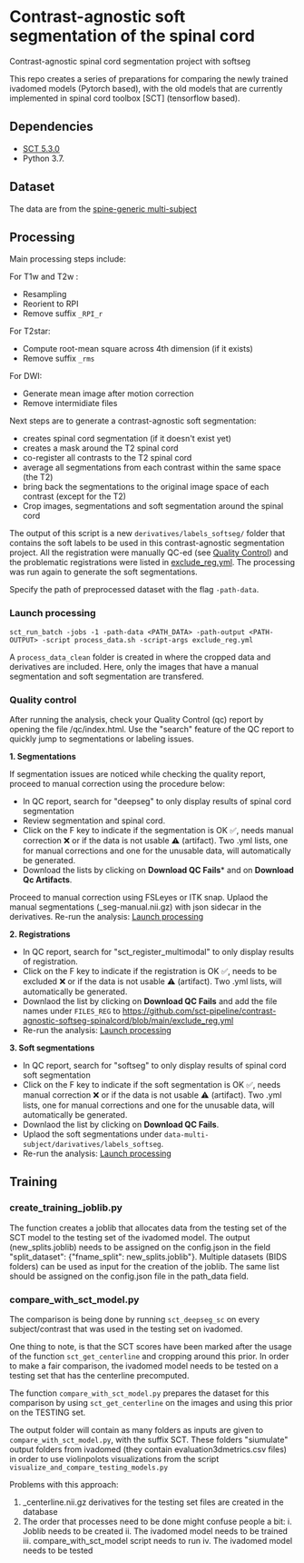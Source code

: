 # Contrast-agnostic soft segmentation of the spinal cord
Contrast-agnostic spinal cord segmentation project with softseg

This repo creates a series of preparations for comparing the newly trained ivadomed models (Pytorch based), with the old models that are currently implemented in spinal cord toolbox [SCT] (tensorflow based).

## Dependencies

- [SCT 5.3.0](https://github.com/neuropoly/spinalcordtoolbox/releases/tag/5.3.0)
- Python 3.7.

## Dataset
The data are from the [spine-generic multi-subject](https://github.com/spine-generic/data-multi-subject/)

## Processing
Main processing steps include:

For T1w and T2w :
* Resampling
* Reorient to RPI
* Remove suffix `_RPI_r`

For T2star:
* Compute root-mean square across 4th dimension (if it exists)
* Remove suffix `_rms`

For DWI:
* Generate mean image after motion correction
* Remove intermidiate files

Next steps are to generate a contrast-agnostic soft segmentation: 
- creates spinal cord segmentation (if it doesn't exist yet)
- creates a mask around the T2 spinal cord
- co-register all contrasts to the T2 spinal cord 
- average all segmentations from each contrast within the same space (the T2)
- bring back the segmentations to the original image space of each contrast (except for the T2)
- Crop images, segmentations and soft segmentation around the spinal cord

The output of this script is a new `derivatives/labels_softseg/` folder that contains the soft labels to be used in this contrast-agnostic segmentation project. All the registration were manually QC-ed (see [Quality Control](#quality-control)) and the problematic registrations were listed in [exclude_reg.yml](https://github.com/sct-pipeline/contrast-agnostic-softseg-spinalcord/blob/main/exclude_reg.yml). The processing was run again to generate the soft segmentations. 

Specify the path of preprocessed dataset with the flag `-path-data`. 

### Launch processing

```
sct_run_batch -jobs -1 -path-data <PATH_DATA> -path-output <PATH-OUTPUT> -script process_data.sh -script-args exclude_reg.yml
```

A `process_data_clean` folder is created in <PATH-OUTPUT> where the cropped data and derivatives are included. Here, only the images that have a manual segmentation and soft segmentation are transfered.

### Quality control

After running the analysis, check your Quality Control (qc) report by opening the file <PATH-OUTPUT>/qc/index.html. Use the "search" feature of the QC report to quickly jump to segmentations or labeling issues.

**1. Segmentations**

If segmentation issues are noticed while checking the quality report, proceed to manual correction using the procedure below:

* In QC report, search for "deepseg" to only display results of spinal cord segmentation
* Review segmentation and spinal cord.
* Click on the F key to indicate if the segmentation is OK ✅, needs manual correction ❌ or if the data is not usable ⚠️ (artifact). Two .yml lists, one for manual corrections and one for the unusable data, will automatically be generated.
* Download the lists by clicking on **Download QC Fails*** and on **Download Qc Artifacts**.

Proceed to manual correction using FSLeyes or ITK snap. Uplaod the manual segmentations (_seg-manual.nii.gz) with json sidecar in the derivatives.
Re-run the analysis: [Launch processing](#launch-processing)

**2. Registrations**

* In QC report, search for "sct_register_multimodal" to only display results of registration.
* Click on the F key to indicate if the registration is OK ✅, needs to be excluded ❌ or if the data is not usable ⚠️ (artifact). Two .yml lists, will automatically be generated.
* Downlaod the list by clicking on **Download QC Fails** and add the file names under `FILES_REG` to https://github.com/sct-pipeline/contrast-agnostic-softseg-spinalcord/blob/main/exclude_reg.yml
* Re-run the analysis: [Launch processing](#launch-processing)

**3. Soft segmentations**

* In QC report, search for "softseg" to only display results of spinal cord soft segmentation
* Click on the F key to indicate if the soft segmentation is OK ✅, needs manual correction ❌ or if the data is not usable ⚠️ (artifact). Two .yml lists, one for manual corrections and one for the unusable data, will automatically be generated.
* Downlaod the list by clicking on **Download QC Fails**.
* Uplaod the soft segmentations under `data-multi-subject/darivatives/labels_softseg`.
* Re-run the analysis: [Launch processing](#launch-processing)

## Training

### create_training_joblib.py
The function creates a joblib that allocates data from the testing set of the SCT model to the testing set of the ivadomed model. The output (new_splits.joblib) needs to be assigned on the config.json in the field "split_dataset": {"fname_split": new_splits.joblib"}. 
Multiple datasets (BIDS folders) can be used as input for the creation of the joblib. The same list should be assigned on the config.json file in the path_data field.


### compare_with_sct_model.py
The comparison is being done by running `sct_deepseg_sc` on every subject/contrast that was used in the testing set on ivadomed.

One thing to note, is that the SCT scores have been marked after the usage of the function `sct_get_centerline` and cropping around this prior.
In order to make a fair comparison, the ivadomed model needs to be tested on a testing set that has the centerline precomputed.

The function `compare_with_sct_model.py` prepares the dataset for this comparison by using `sct_get_centerline` on the images and using this prior on the TESTING set.

The output folder will contain as many folders as inputs are given to `compare_with_sct_model.py`, with the suffix SCT. These folders "siumulate" output folders from ivadomed (they contain  evaluation3dmetrics.csv files) in order to use violinpolots visualizations from the script `visualize_and_compare_testing_models.py`



Problems with this approach: 
1. _centerline.nii.gz derivatives for the testing set files are created in the database
2. The order that processes need to be done might confuse people a bit:
    i. Joblib needs to be created
    ii. The ivadomed model needs to be trained
    iii. compare_with_sct_model script needs to run
    iv. The ivadomed model needs to be tested 

